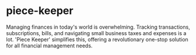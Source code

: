 # piece-keeper
Managing finances in today's world is overwhelming. Tracking transactions, subscriptions, bills, and navigating small business taxes and expenses is a lot. 'Piece Keeper' simplifies this, offering a revolutionary one-stop solution for all financial management needs.
